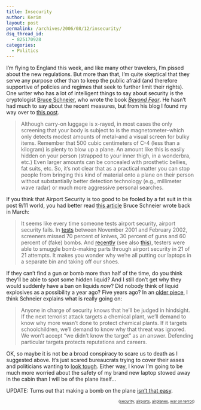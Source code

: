```yaml
---
title: Insecurity
author: Kerim
layout: post
permalink: /archives/2006/08/12/insecurity/
dsq_thread_id:
  - 825170928
categories:
  - Politics
---
```

I&#8217;m flying to England this week, and like many other travelers, I&#8217;m pissed about the new regulations. But more than that, I&#8217;m quite skeptical that they serve any purpose other than to keep the public afraid (and therefore supportive of policies and regimes that seek to further limit their rights). One writer who has a lot of intelligent things to say about security is the cryptologist <a href="http://www.schneier.com/" onclick="_gaq.push(['_trackEvent', 'outbound-article', 'http://www.schneier.com/', 'Bruce Schneier']);" >Bruce Schneier</a>, who wrote the book <a href="http://www.amazon.com/exec/obidos/redirect?tag=ws%26link_code=xm2%26camp=2025%26creative=165953%26path=http://www.amazon.com/gp/redirect.html%253fASIN=0387026207%2526tag=ws%2526lcode=xm2%2526cID=2025%2526ccmID=165953%2526location=/o/ASIN/0387026207%25253FSubscriptionId=02ZH6J1W0649DTNS6002" onclick="_gaq.push(['_trackEvent', 'outbound-article', 'http://www.amazon.com/exec/obidos/redirect?tag=ws%26link_code=xm2%26camp=2025%26creative=165953%26path=http://www.amazon.com/gp/redirect.html%253fASIN=0387026207%2526tag=ws%2526lcode=xm2%2526cID=2025%2526ccmID=165953%2526location=/o/ASIN/0387026207%25253FSubscriptionId=02ZH6J1W0649DTNS6002', 'Beyond Fear']);" ><em>Beyond Fear</em></a>. He hasn&#8217;t had much to say about the recent measures, but from his blog I found my way over to <a href="http://www.educatedguesswork.org/movabletype/archives/2006/08/more_on_carryin.html" onclick="_gaq.push(['_trackEvent', 'outbound-article', 'http://www.educatedguesswork.org/movabletype/archives/2006/08/more_on_carryin.html', 'this post']);" >this post</a>.

> Although carry-on luggage is x-rayed, in most cases the only screening that your body is subject to is the magnetometer&#8211;which only detects modest amounts of metal&#8211;and a visual screen for bulky items. Remember that 500 cubic centimeters of C-4 (less than a kilogram) is plenty to blow up a plane. An amount like this is easily hidden on your person (strapped to your inner thigh, in a wonderbra, etc.) Even larger amounts can be concealed with prosthetic bellies, fat suits, etc. So, it&#8217;s not clear that as a practical matter you can stop people from bringing this kind of material onto a plane on their person without substantially better detection technology (e.g., millimeter wave radar) or much more aggressive personal searches.

If you think that Airport Security is too good to be fooled by a fat suit in this post 9/11 world, you had better read <a href="http://www.schneier.com/blog/archives/2006/03/airport_passeng.html" onclick="_gaq.push(['_trackEvent', 'outbound-article', 'http://www.schneier.com/blog/archives/2006/03/airport_passeng.html', 'this article']);" >this article</a> Bruce Schneier wrote back in March:

> It seems like every time someone tests airport security, airport security fails. In <a href="http://archives.cnn.com/2002/US/03/25/airport.security/" onclick="_gaq.push(['_trackEvent', 'outbound-article', 'http://archives.cnn.com/2002/US/03/25/airport.security/', 'tests']);" >tests</a> between November 2001 and February 2002, screeners missed 70 percent of knives, 30 percent of guns and 60 percent of (fake) bombs. And <a href="http://www.msnbc.msn.com/id/11863165/" onclick="_gaq.push(['_trackEvent', 'outbound-article', 'http://www.msnbc.msn.com/id/11863165/', 'recently']);" >recently</a> (see also <a href="http://www.msnbc.msn.com/id/11878391/" onclick="_gaq.push(['_trackEvent', 'outbound-article', 'http://www.msnbc.msn.com/id/11878391/', 'this']);" >this</a>), testers were able to smuggle bomb-making parts through airport security in 21 of 21 attempts. It makes you wonder why we&#8217;re all putting our laptops in a separate bin and taking off our shoes.

If they can&#8217;t find a gun or bomb more than half of the time, do you think they&#8217;ll be able to spot some hidden liquid? And I still don&#8217;t get why they would suddenly have a ban on liquids *now*? Did nobody think of liquid explosives as a possibility a year ago? Five years ago? In an <a href="http://www.schneier.com/essay-087.html" onclick="_gaq.push(['_trackEvent', 'outbound-article', 'http://www.schneier.com/essay-087.html', 'older piece']);" >older piece</a>, I think Schneier explains what is really going on:

> Anyone in charge of security knows that he&#8217;ll be judged in hindsight. If the next terrorist attack targets a chemical plant, we&#8217;ll demand to know why more wasn&#8217;t done to protect chemical plants. If it targets schoolchildren, we&#8217;ll demand to know why that threat was ignored. We won&#8217;t accept &#8220;we didn&#8217;t know the target&#8221; as an answer. Defending particular targets protects reputations and careers.

OK, so maybe it is not be a broad conspiracy to scare us to death as I suggested above. It&#8217;s just scared bureaucrats trying to cover their asses and politicians wanting to <a href="http://feeds.feedburner.com/~r/boingboing/iBag/~3/11623370/schwarzenegger_sends.html" onclick="_gaq.push(['_trackEvent', 'outbound-article', 'http://feeds.feedburner.com/~r/boingboing/iBag/~3/11623370/schwarzenegger_sends.html', 'look tough']);" >look tough</a>. Either way, I know I&#8217;m going to be much more worried about the safety of my brand new laptop stowed away in the cabin than I will be of the plane itself&#8230;

UPDATE: Turns out that making a bomb on the plane <a href="http://www.washingtonmonthly.com/archives/individual/2006_08/009357.php" onclick="_gaq.push(['_trackEvent', 'outbound-article', 'http://www.washingtonmonthly.com/archives/individual/2006_08/009357.php', 'isn&#8217;t that easy']);" >isn&#8217;t that easy</a>.

<!-- technorati tags start -->

<div style="text-align:right;">
  <span style="font-size:x-small;">{<a href="http://www.technorati.com/tag/security" onclick="_gaq.push(['_trackEvent', 'outbound-article', 'http://www.technorati.com/tag/security', 'security']);"  rel="tag">security</a>, <a href="http://www.technorati.com/tag/airports" onclick="_gaq.push(['_trackEvent', 'outbound-article', 'http://www.technorati.com/tag/airports', 'airports']);"  rel="tag">airports</a>, <a href="http://www.technorati.com/tag/airplanes" onclick="_gaq.push(['_trackEvent', 'outbound-article', 'http://www.technorati.com/tag/airplanes', 'airplanes']);"  rel="tag">airplanes</a>, <a href="http://www.technorati.com/tag/war on terror" onclick="_gaq.push(['_trackEvent', 'outbound-article', 'http://www.technorati.com/tag/war on terror', 'war on terror']);"  rel="tag">war on terror</a>}</span>


<!-- technorati tags end -->

